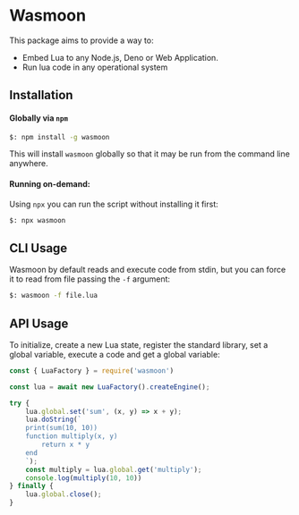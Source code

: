 # Wasmoon

This package aims to provide a way to:

* Embed Lua to any Node.js, Deno or Web Application.
* Run lua code in any operational system

## Installation

#### Globally via `npm`

```sh
$: npm install -g wasmoon
```
This will install `wasmoon` globally so that it may be run from the command line anywhere.

#### Running on-demand:

Using `npx` you can run the script without installing it first:

```sh
$: npx wasmoon
```

## CLI Usage
Wasmoon by default reads and execute code from stdin, but you can force it to read from file passing the `-f` argument:

```sh
$: wasmoon -f file.lua
```

## API Usage

To initialize, create a new Lua state, register the standard library, set a global variable, execute a code and get a global variable:

```js
const { LuaFactory } = require('wasmoon')

const lua = await new LuaFactory().createEngine();

try {
    lua.global.set('sum', (x, y) => x + y);
    lua.doString(`
    print(sum(10, 10))
    function multiply(x, y)
        return x * y
    end
    `);
    const multiply = lua.global.get('multiply');
    console.log(multiply(10, 10))
} finally {
    lua.global.close();
}
```